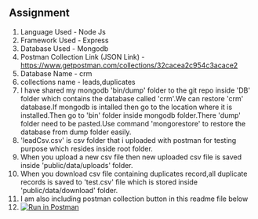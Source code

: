 ## Assignment

1. Language Used - Node Js
2. Framework Used - Express
3. Database Used - Mongodb
4. Postman Collection Link (JSON Link) - https://www.getpostman.com/collections/32cacea2c954c3acace2
5. Database Name - crm
6. collections name - leads,duplicates
7. I have shared my mongodb 'bin/dump' folder to the git repo inside 'DB' folder which contains the database called 'crm'.We can restore 'crm' database.If mongodb is intalled then go to the location where it is installed.Then go to 'bin' folder inside mongodb folder.There 'dump' folder need to be pasted.Use command 'mongorestore' to restore the database from dump folder easily.
8. 'leadCsv.csv' is csv folder that i uploaded with postman for testing purpose which resides inside root folder.
9. When you upload a new csv file then new uploaded csv file is saved inside 'public/data/uploads' folder.
10. When you download csv file containing duplicates record,all duplicate records is saved to 'test.csv' file which is stored inside 'public/data/download' folder.
11. I am also including postman collection button in this readme file below
12. [![Run in Postman](https://run.pstmn.io/button.svg)](https://app.getpostman.com/run-collection/32cacea2c954c3acace2?action=collection%2Fimport)
